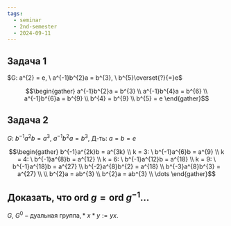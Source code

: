 ```yaml
---
tags:
  - seminar
  - 2nd-semester
  - 2024-09-11
---
```

## Задача 1

$G: a^{2} = e, \ a^{-1}b^{2}a = b^{3}, \ b^{5}\overset{?}{=}e$

$$\begin{gather}
a^{-1}b^{2}a = b^{3} \\
a^{-1}b^{4}a = b^{6} \\
a^{-1}b^{6}a = b^{9} \\
b^{4} = b^{9} \\
b^{5} = e
\end{gather}$$

## Задача 2

$G: \ b^{-1}a^{2}b = a^{3}, \ a^{-1}b^{2}a = b^{3}, \ \text{Д-ть}: \ a = b = e$

$$\begin{gather}
b^{-1}a^{2k}b = a^{3k} \\
k = 3: \ b^{-1}a^{6}b = a^{9} \\
k = 4: \ b^{-1}a^{8}b = a^{12} \\
k = 6: \ b^{-1}a^{12}b = a^{18} \\
k = 9: \ b^{-1}a^{18}b = a^{27} \\
b^{-2}a^{8}b^{2} = a^{18} \\
b^{-3}a^{8}b^{3} = a^{27} \\
\\
b^{2}a = ab^{3} \\
b^{2}a = ab^{3} \\
\dots
\end{gather}$$

## Доказать, что $\mathrm{ord} \ g = \mathrm{ord} \ g^{-1}$...

$G, \ G^{0} - \text{дуальная группа}, *$
$x * y := yx$.